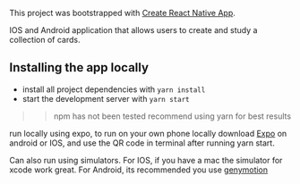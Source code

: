 This project was bootstrapped with [Create React Native App](https://github.com/react-community/create-react-native-app).

IOS and Android application that allows users to create and study a collection of cards.

## Installing the app locally

* install all project dependencies with `yarn install`
* start the development server with `yarn start`

>> npm has not been tested recommend using yarn for best results

run locally using expo, to run on your own phone locally download [Expo](https://expo.io/) on android or IOS, and use the QR code in terminal after running yarn start.

Can also run using simulators. For IOS, if you have a mac the simulator for xcode work great. For Android, its recommended you use [genymotion](https://www.genymotion.com/)
